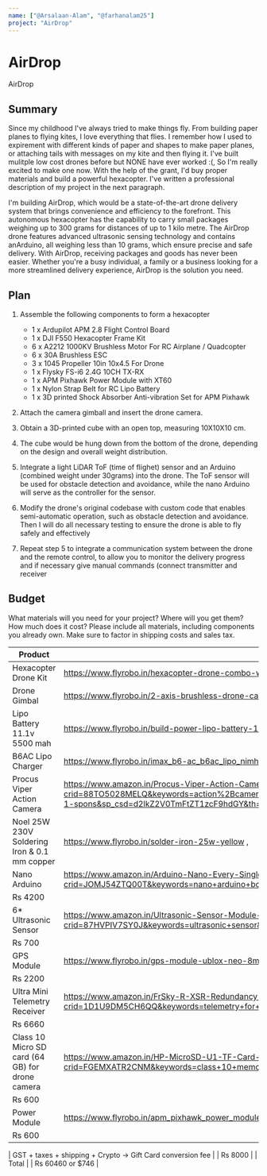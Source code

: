 ```yaml
---
name: ["@Arsalaan-Alam", "@farhanalam25"]
project: "AirDrop"
---
```


# AirDrop
AirDrop

## Summary
Since my childhood I've always tried to make things fly. From building paper planes to flying kites, I love everything that flies. I remember how I used to expirement with different kinds of paper and shapes to make paper planes, or attaching tails with messages on my kite and then flying it. I've built mulitple low cost drones before but NONE have ever worked :(, So I'm really excited to make one now. With the help of the grant, I'd buy proper materials and build a powerful hexacopter. I've written a professional description of my project in the next paragraph. 


I'm building AirDrop, which would be a state-of-the-art drone delivery system that brings convenience and efficiency to the forefront. This autonomous hexacopter has the capability to carry small packages weighing up to 300 grams for distances of up to 1 kilo metre. The AirDrop drone features advanced ultrasonic sensing technology and contains anArduino, all weighing less than 10 grams, which ensure precise and safe delivery. With AirDrop, receiving packages and goods has never been easier. Whether you're a busy individual, a family or a business looking for a more streamlined delivery experience, AirDrop is the solution you need.

## Plan

1. Assemble the following components to form a hexacopter 

   - 1 x Ardupilot APM 2.8 Flight Control Board
   - 1 x DJI F550 Hexacopter Frame Kit
   - 6 x A2212 1000KV Brushless Motor For RC Airplane / Quadcopter
   - 6 x 30A Brushless ESC
   - 3 x 1045 Propeller 10in 10x4.5 For Drone
   - 1 x Flysky FS-i6 2.4G 10CH TX-RX
   - 1 x APM Pixhawk Power Module with XT60
   - 1 x Nylon Strap Belt for RC Lipo Battery
   - 1 x 3D printed Shock Absorber Anti-vibration Set for APM Pixhawk

   
2. Attach the camera gimball and insert the drone camera.
3. Obtain a 3D-printed cube with an open top, measuring 10X10X10 cm. 
4. The cube would be hung down from the bottom of the drone, depending on the design and overall weight distribution.
5. Integrate a light LiDAR ToF (time of flighet) sensor  and an Arduino (combined weight under 30grams) into the drone. The ToF sensor will be used for obstacle detection and avoidance, while the nano Arduino will serve as the controller for the sensor.
6. Modify the drone's original codebase with custom code that enables semi-automatic operation, such as obstacle detection and avoidance. Then I will do all necessary testing to ensure the drone is able to fly safely and effectively
7. Repeat step 5 to integrate a communication system between the drone and the remote control, to allow you to monitor the delivery progress and if necessary give manual commands (connect transmitter and receiver

## Budget

What materials will you need for your project? Where will you get them? How much does it cost? Please include all materials, including components you already own. Make sure to factor in shipping costs and sales tax.

| Product         | Supplier/Link                         | Cost   |
| --------------- | ------------------------------------- | ------ |
| Hexacopter Drone Kit | https://www.flyrobo.in/hexacopter-drone-combo-with-apm | Rs 21,000 |
| Drone Gimbal  | https://www.flyrobo.in/2-axis-brushless-drone-camera-gimbal-with-controller| Rs 4200 |
| Lipo Battery 11.1v 5500 mah | https://www.flyrobo.in/build-power-lipo-battery-11.1v-5500mah-3s-30c | Rs 4000 |
| B6AC Lipo Charger |https://www.flyrobo.in/imax_b6-ac_b6ac_lipo_nimh_3s_rc | Rs 2800 |
|Procus Viper Action Camera| https://www.amazon.in/Procus-Viper-Action-Camera-Waterproof/dp/B07X25MNXF/ref=sr_1_1_sspa?crid=88TO5028MELQ&keywords=action%2Bcamera%2Bfor%2Bdrone&qid=1673522451&sprefix=action%2Bcamera%2Bfor%2Bdrone%2Caps%2C270&sr=8-1-spons&sp_csd=d2lkZ2V0TmFtZT1zcF9hdGY&th=1 | Rs 5200|
| Noel 25W 230V Soldering Iron & 0.1 mm copper |https://www.flyrobo.in/solder-iron-25w-yellow ,| Rs 300 |
| Nano Arduino | https://www.amazon.in/Arduino-Nano-Every-Single-Board/dp/B07VX7MX27/ref=sr_1_5?crid=JOMJ54ZTQ00T&keywords=nano+arduino+board&qid=1673897225&sprefix=nano+arduino%2Caps%2C249&sr=8-5
 | Rs 4200|
| 6* Ultrasonic Sensor| https://www.amazon.in/Ultrasonic-Sensor-Module-HC-SR-04-Robokart/dp/B00ZNB01HI/ref=sr_1_14?crid=87HVPIV7SY0J&keywords=ultrasonic+sensor&qid=1673897260&sprefix=ultrasonic+s%2Caps%2C469&sr=8-14
 | Rs 700 |
| GPS Module|https://www.flyrobo.in/gps-module-ublox-neo-8m-with-electronic-compass-apm-pixhawk?tracking=5b853f18ae9a2
| Rs 2200|
| Ultra Mini Telemetry Receiver |https://www.amazon.in/FrSky-R-XSR-Redundancy-Telemetry-Receiver/dp/B074QHJRBC/ref=sr_1_5?crid=1D1U9DM5CH6QQ&keywords=telemetry+for+drone&qid=1673897030&sprefix=telemetry+for%2Caps%2C559&sr=8-5#customerReviews
| Rs 6660 |
| Class 10 Micro SD card (64 GB) for drone camera| https://www.amazon.in/HP-MicroSD-U1-TF-Card-64GB/dp/B07DJGB43S/ref=sr_1_5?crid=FGEMXATR2CNM&keywords=class+10+memory+card&qid=1673897344&sprefix=class+10+memory%2Caps%2C383&sr=8-5
| Rs 600 |
| Power Module| https://www.flyrobo.in/apm_pixhawk_power_module_with_xt60
| Rs 600 |



| GST + taxes + shipping + Crypto -> Gift Card conversion fee |          | Rs 8000 |
| Total |           | Rs 60460 or $746 |
